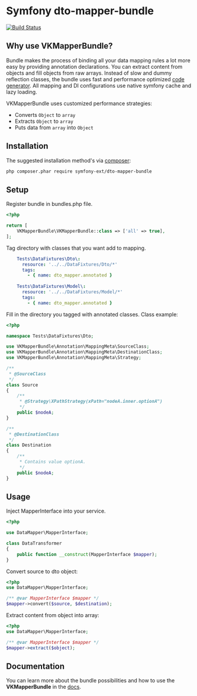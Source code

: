 # Symfony dto-mapper-bundle

[![Build Status](https://travis-ci.org/vklymniuk/dto-mapper-bundle.svg?branch=develop)](https://travis-ci.org/vklymniuk/dto-mapper-bundle)

## Why use VKMapperBundle?
Bundle makes the process of binding all your data mapping rules a lot more easy by providing annotation declarations.
You can extract content from objects and fill objects from raw arrays.
Instead of slow and dummy reflection classes, the bundle uses fast and performance optimized  [code generator](https://github.com/Ocramius/GeneratedHydrator).
All mapping and DI configurations use native symfony cache and lazy loading.

VKMapperBundle uses customized performance strategies:
 * Converts `Object` to `array`
 * Extracts `Object` to `array`
 * Puts data from `array` into `Object`
 

## Installation

The suggested installation method's via [composer](https://getcomposer.org/):

```sh
php composer.phar require symfony-ext/dto-mapper-bundle
```
 
## Setup

Register bundle in bundles.php file.
```php
<?php

return [
    VKMapperBundle\VKMapperBundle::class => ['all' => true],
];
```

Tag directory with classes that you want add to mapping.
```yaml
    Tests\DataFixtures\Dto\:
      resource: '../../DataFixtures/Dto/*'
      tags:
        - { name: dto_mapper.annotated }
    
    Tests\DataFixtures\Model\:
      resource: '../../DataFixtures/Model/*'
      tags:
        - { name: dto_mapper.annotated }
```
 
Fill in the directory you tagged with annotated classes.
Class example:
 
```php
<?php

namespace Tests\DataFixtures\Dto;

use VKMapperBundle\Annotation\MappingMeta\SourceClass;
use VKMapperBundle\Annotation\MappingMeta\DestinationClass;
use VKMapperBundle\Annotation\MappingMeta\Strategy;

/**
 * @SourceClass
 */
class Source
{
    /**
     * @Strategy\XPathStrategy(xPath="nodeA.inner.optionA")
     */
    public $nodeA;
}

/**
 * @DestinationClass 
 */
class Destination
{
    /**
     * Contains value optionA.
     */
    public $nodeA;
}
```

## Usage

Inject MapperInterface into your service.
```php
<?php

use DataMapper\MapperInterface;

class DataTransformer
{
    public function __construct(MapperInterface $mapper);
}
```

Convert source to dto object:
```php
<?php
use DataMapper\MapperInterface;

/** @var MapperInterface $mapper */
$mapper->convert($source, $destination);
```

Extract content from object into array:
```php
<?php
use DataMapper\MapperInterface;

/** @var MapperInterface $mapper */
$mapper->extract($object);
```


## Documentation
You can learn more about the bundle possibilities and how to use the **VKMapperBundle** in the [docs](docs).
